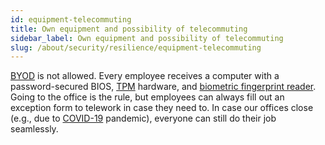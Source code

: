 ```yaml
---
id: equipment-telecommuting
title: Own equipment and possibility of telecommuting
sidebar_label: Own equipment and possibility of telecommuting
slug: /about/security/resilience/equipment-telecommuting
---
```


[BYOD](https://en.wikipedia.org/wiki/Bring_your_own_device)
is not allowed.
Every employee receives a computer
with a password-secured BIOS,
[TPM](https://docs.microsoft.com/en-us/windows/about/security/information-protection/tpm/trusted-platform-module-overview)
hardware, and
[biometric fingerprint reader](/criteria/authentication/231).
Going to the office is the rule,
but employees can always fill out an exception form
to telework in case they need to.
In case our offices close (e.g., due to
[COVID-19](https://en.wikipedia.org/wiki/Coronavirus_disease_2019) pandemic),
everyone can still do their job seamlessly.
